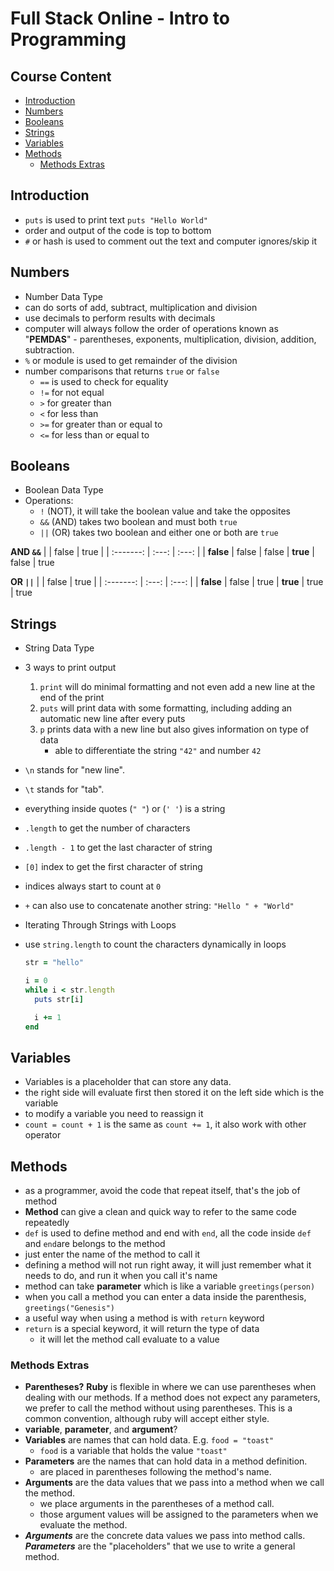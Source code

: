 # Full Stack Online - Intro to Programming <!-- omit in toc -->

## Course Content <!-- omit in toc -->

- [Introduction](#introduction)
- [Numbers](#numbers)
- [Booleans](#booleans)
- [Strings](#strings)
- [Variables](#variables)
- [Methods](#methods)
  - [Methods Extras](#methods-extras)


## Introduction

- `puts` is used to print text `puts "Hello World"`
- order and output of the code is top to bottom
- `#` or hash is used to comment out the text and computer ignores/skip it


## Numbers

- Number Data Type
- can do sorts of add, subtract, multiplication and division
- use decimals to perform results with decimals
- computer will always follow the order of operations known as "**PEMDAS**" - parentheses, exponents, multiplication, division, addition, subtraction.
- `%` or module is used to get remainder of the division
- number comparisons that returns `true` or `false`
  - `==` is used to check for equality
  - `!=` for not equal
  - `>` for greater than
  - `<` for less than
  - `>=` for greater than or equal to
  - `<=` for less than or equal to


## Booleans

- Boolean Data Type
- Operations:
  - `!` (NOT), it will take the boolean value and take the opposites
  - `&&` (AND) takes two boolean and must both `true`
  - `||` (OR) takes two boolean and either one or both are `true`

**AND `&&`**
|           | false | true  |
| :-------: | :---: | :---: |
| **false** | false | false
| **true**  | false | true

**OR `||`**
|           | false | true  |
| :-------: | :---: | :---: |
| **false** | false | true
| **true**  | true  | true


## Strings

- String Data Type
- 3 ways to print output
  1. `print` will do minimal formatting and not even add a new line at the end of the print
  2. `puts` will print data with some formatting, including adding an automatic new line after every puts
  3. `p` prints data with a new line but also gives information on type of data
     - able to differentiate the string `"42"` and number `42`
- `\n` stands for "new line".
- `\t` stands for "tab".
- everything inside quotes (`" "`) or (`' '`) is a string
- `.length` to get the number of characters
- `.length - 1` to get the last character of string
- `[0]` index to get the first character of string
- indices always start to count at `0`
- `+` can also use to concatenate another string: `"Hello " + "World"`
- Iterating Through Strings with Loops
- use `string.length` to count the characters dynamically in loops

  ```ruby
  str = "hello"

  i = 0
  while i < str.length
    puts str[i]

    i += 1
  end
  ```


## Variables

- Variables is a placeholder that can store any data.
- the right side will evaluate first then stored it on the left side which is the variable
- to modify a variable you need to reassign it
- `count = count + 1` is the same as `count += 1`, it also work with other operator


## Methods

- as a programmer, avoid the code that repeat itself, that's the job of method
- **Method** can give a clean and quick way to refer to the same code repeatedly
- `def` is used to define method and end with `end`, all the code inside `def` and `end`are belongs to the method
- just enter the name of the method to call it
- defining a method will not run right away, it will just remember what it needs to do, and run it when you call it's name
- method can take **parameter** which is like a variable `greetings(person)`
- when you call a method you can enter a data inside the parenthesis, `greetings("Genesis")`
- a useful way when using a method is with `return` keyword
- `return` is a special keyword, it will return the type of data
  - it will let the method call evaluate to a value


### Methods Extras

- **Parentheses?** **Ruby** is flexible in where we can use parentheses when dealing with our methods. If a method does not expect any parameters, we prefer to call the method without using parentheses. This is a common convention, although ruby will accept either style.
- **variable**, **parameter**, and **argument**?
- **Variables** are names that can hold data. E.g. `food = "toast"`
  - `food` is a variable that holds the value `"toast"`
- **Parameters** are the names that can hold data in a method definition.
  - are placed in parentheses following the method's name.
- **Arguments** are the data values that we pass into a method when we call the method.
  - we place arguments in the parentheses of a method call.
  - those argument values will be assigned to the parameters when we evaluate the method.
- **_Arguments_** are the concrete data values we pass into method calls. **_Parameters_** are the "placeholders" that we use to write a general method.